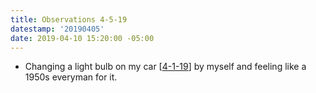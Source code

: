 ```yaml
---
title: Observations 4-5-19
datestamp: '20190405'
date: 2019-04-10 15:20:00 -05:00
---
```


- Changing a light bulb on my car [[4-1-19](https://spencertweedy.com/observations/040119.html)] by myself and feeling like a 1950s everyman for it.
